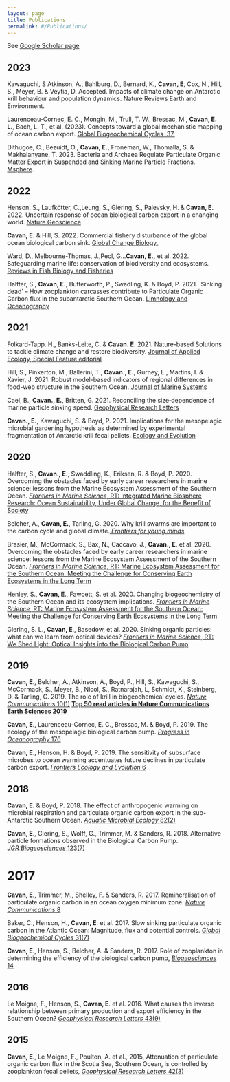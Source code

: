 ```yaml
---
layout: page
title: Publications
permalink: #/Publications/
---
```


See [Google Scholar page](https://scholar.google.com/citations?user=q2ufJ5IAAAAJ&hl=en)

## 2023

Kawaguchi, S Atkinson, A., Bahlburg, D., Bernard, K., **Cavan, E**, Cox, N., Hill, S., Meyer, B. & Veytia, D. Accepted. Impacts of climate change on Antarctic krill behaviour and population dynamics. Nature Reviews Earth and Environment.

Laurenceau-Cornec, E. C., Mongin, M., Trull, T. W., Bressac, M., **Cavan, E. L.**, Bach, L. T., et al. (2023). Concepts toward a global mechanistic mapping of ocean carbon export. [Global Biogeochemical Cycles, 37.](https://agupubs.onlinelibrary.wiley.com/doi/full/10.1029/2023GB007742)

Dithugoe, C., Bezuidt, O., **Cavan, E.**, Froneman, W., Thomalla, S. & Makhalanyane, T. 2023. Bacteria and Archaea Regulate Particulate Organic Matter Export in Suspended and Sinking Marine Particle Fractions. [Msphere](https://journals.asm.org/doi/10.1128/msphere.00420-22).

## 2022

Henson, S., Laufkötter, C.,Leung, S., Giering, S., Palevsky, H. & **Cavan, E.** 2022. Uncertain response of ocean biological carbon export in a changing world. [Nature Geoscience](https://www.nature.com/articles/s41561-022-00927-0)

**Cavan, E.** & Hill, S. 2022. Commercial fishery disturbance of the global ocean biological carbon sink. [Global Change Biology.](https://onlinelibrary.wiley.com/doi/full/10.1111/gcb.16019)

Ward, D., Melbourne-Thomas, J.,Pecl, G...**Cavan, E.,** et al. 2022. Safeguarding marine life: conservation of biodiversity and ecosystems. [Reviews in Fish Biology and Fisheries](https://link.springer.com/article/10.1007/s11160-022-09700-3)

Halfter, S., **Cavan, E.**, Butterworth, P., Swadling, K. & Boyd, P. 2021. `Sinking dead’ – How zooplankton carcasses contribute to Particulate Organic Carbon flux in the subantarctic Southern Ocean. [Limnology and Oceanography](https://aslopubs.onlinelibrary.wiley.com/doi/full/10.1002/lno.11971)

## 2021
Folkard-Tapp. H., Banks-Leite, C. & **Cavan. E.** 2021. Nature-based Solutions to tackle climate     change and restore biodiversity. [Journal of Applied Ecology, Special Feature editorial](https://besjournals.onlinelibrary.wiley.com/doi/full/10.1111/1365-2664.14059)

Hill, S., Pinkerton, M., Ballerini, T., **Cavan., E.**, Gurney, L., Martins, I. & Xavier, J. 2021. Robust model-based indicators of regional differences in food-web structure in the Southern Ocean. [Journal of Marine Systems](https://www.sciencedirect.com/science/article/pii/S0924796321000543)

Cael, B., **Cavan., E.**, Britten, G. 2021. Reconciling the size‐dependence of marine particle sinking speed. [Geophysical Research Letters](https://agupubs.onlinelibrary.wiley.com/doi/full/10.1029/2020GL091771)

**Cavan., E.**, Kawaguchi, S. & Boyd, P. 2021. Implications for the mesopelagic microbial gardening hypothesis as determined by experimental fragmentation of Antarctic krill fecal pellets. [Ecology and Evolution](https://onlinelibrary.wiley.com/doi/full/10.1002/ece3.7119)


## 2020

Halfter, S., **Cavan., E.**, Swaddling, K., Eriksen, R. & Boyd, P.  2020. Overcoming the obstacles faced by early career researchers in marine science: lessons from the Marine Ecosystem Assessment of the Southern Ocean. [_Frontiers in Marine Science_, RT: Integrated Marine Biosphere Research: Ocean Sustainability, Under Global Change, for the Benefit of Society](https://www.frontiersin.org/articles/10.3389/fmars.2020.567917/abstract)  

Belcher, A., **Cavan, E.**, Tarling, G. 2020. Why krill swarms are important to the carbon cycle and global climate.[ _Frontiers for young minds_](https://kids.frontiersin.org/article/10.3389/frym.2020.518995)

Brasier, M., McCormack, S., Bax, N., Caccavo, J., **Cavan., E**. et al. 2020. Overcoming the obstacles faced by early career researchers in marine science: lessons from the Marine Ecosystem Assessment of the Southern Ocean. [_Frontiers in Marine Science_, RT: Marine Ecosystem Assessment for the Southern Ocean: Meeting the Challenge for Conserving Earth Ecosystems in the Long Term](https://www.frontiersin.org/articles/10.3389/fmars.2020.00692/full)  

Henley, S., **Cavan, E**., Fawcett, S. et al. 2020. Changing biogeochemistry of the Southern Ocean and its ecosystem implications. [_Frontiers in Marine Science_, RT: Marine Ecosystem Assessment for the Southern Ocean: Meeting the Challenge for Conserving Earth Ecosystems in the Long Term](https://www.frontiersin.org/articles/10.3389/fmars.2020.00581/abstract)

Giering, S. L., **Cavan, E**., Basedow, et al. 2020. Sinking organic particles: what can we learn from optical devices? [_Frontiers in Marine Science_, RT: We Shed Light: Optical Insights into the     Biological Carbon Pump](https://www.frontiersin.org/articles/10.3389/fmars.2019.00834/full)  


## 2019 

**Cavan, E**., Belcher, A., Atkinson, A., Boyd, P., Hill, S., Kawaguchi, S., McCormack, S., Meyer, B., Nicol, S., Ratnarajah, L, Schmidt, K., Steinberg, D. & Tarling, G. 2019. The role of krill in biogeochemical cycles. [_Nature Communications_ 10(1)](https://www.nature.com/articles/s41467-019-12668-7) [**Top 50 read articles in Nature Communications Earth Sciences 2019**](https://www.nature.com/collections/jbfeiegiec)

**Cavan, E**., Laurenceau-Cornec, E. C., Bressac, M. & Boyd, P.  2019. The ecology of the     mesopelagic biological carbon pump. [_Progress in Oceanography_ 176](https://www.sciencedirect.com/science/article/abs/pii/S0079661119300370)

**Cavan, E**., Henson, H. & Boyd, P. 2019. The sensitivity of subsurface microbes to ocean warming     accentuates future declines in particulate carbon export. [_Frontiers Ecology and Evolution_ 6](https://www.frontiersin.org/articles/10.3389/fevo.2018.00230/full)

## 2018

**Cavan, E**. & Boyd, P. 2018. The effect of anthropogenic warming on microbial respiration and     particulate organic carbon export in the sub-Antarctic Southern Ocean. [_Aquatic Microbial     Ecology_ 82(2)](https://www.int-res.com/abstracts/ame/v82/n2/p111-127/)

**Cavan, E**., Giering, S., Wolff, G., Trimmer, M. & Sanders, R. 2018. Alternative particle formations     observed in the Biological Carbon Pump. [_JGR:Biogeosciences_ 123(7)](https://agupubs.onlinelibrary.wiley.com/doi/full/10.1029/2018JG004392)

# 2017

**Cavan, E**., Trimmer, M., Shelley, F. & Sanders, R. 2017. Remineralisation of particulate     organic carbon in an ocean oxygen minimum zone. [_Nature Communications_ 8](https://www.nature.com/articles/ncomms14847)

Baker, C., Henson, H., **Cavan, E**. et al. 2017. Slow sinking particulate organic carbon in the Atlantic   Ocean: Magnitude, flux and potential controls. [_Global Biogeochemical Cycles_ 31(7)](https://agupubs.onlinelibrary.wiley.com/doi/full/10.1002/2017GB005638)

**Cavan, E**., Henson, S., Belcher, A. & Sanders, R. 2017. Role of zooplankton in determining the     efficiency of the biological carbon pump, [_Biogeosciences_ 14](https://www.biogeosciences.net/14/177/2017/)

## 2016

Le Moigne, F., Henson, S., **Cavan, E**. et al. 2016. What causes the inverse relationship between  primary production and export efficiency in the Southern Ocean? [_Geophysical Research Letters_ 43(9)](https://agupubs.onlinelibrary.wiley.com/doi/full/10.1002/2016GL068480)

## 2015

**Cavan, E**., Le Moigne, F., Poulton, A. et al., 2015, Attenuation of particulate organic carbon flux in the Scotia Sea, Southern Ocean, is controlled by zooplankton fecal pellets, [_Geophysical Research Letters_ 42(3)](https://agupubs.onlinelibrary.wiley.com/doi/full/10.1002/2014GL062744)


